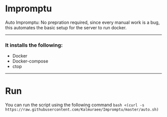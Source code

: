 # Impromptu
Auto Impromptu: No prepration required, since every manual work is a bug, this automates the basic setup for the server to run docker.

---
### It installs the following: 
* Docker
* Docker-compose
* ctop

---

# Run
You can run the script using the following command
`bash <(curl -s https://raw.githubusercontent.com/Kalmuraee/Impromptu/master/auto.sh)`
